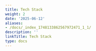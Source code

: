 ```yaml
---
title: Tech Stack
weight: 2
date: '2025-06-12'
aliases:
- /docs/_index_1748133862567972471_1_1/
description: ''
linkTitle: Tech Stack
type: docs
---
```


